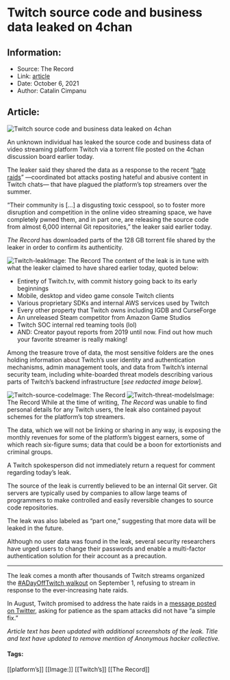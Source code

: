 # Twitch source code and business data leaked on 4chan
### 

## Information:
+ Source: The Record
+ Link: [article](https://therecord.media/twitch-source-code-and-business-data-leaked-on-4chan/)
+ Date: October 6, 2021
+ Author: Catalin Cimpanu


## Article:
![Twitch source code and business data leaked on 4chan](https://therecord.media/wp-content/uploads/2021/10/twitch.png)

An unknown individual has leaked the source code and business data of video streaming platform Twitch via a torrent file posted on the 4chan discussion board earlier today.


The leaker said they shared the data as a response to the recent “[hate raids](https://www.techmeme.com/210812/p14#a210812p14)” —coordinated bot attacks posting hateful and abusive content in Twitch chats— that have plagued the platform’s top streamers over the summer.


“Their community is […] a disgusting toxic cesspool, so to foster more disruption and competition in the online video streaming space, we have completely pwned them, and in part one, are releasing the source code from almost 6,000 internal Git repositories,” the leaker said earlier today.


*The Record* has downloaded parts of the 128 GB torrent file shared by the leaker in order to confirm its authenticity.


![Twitch-leak](https://www-therecord.recfut.com/wp-content/uploads/2021/10/Twitch-leak.png)Image: The Record
The content of the leak is in tune with what the leaker claimed to have shared earlier today, quoted below:


* Entirety of Twitch.tv, with commit history going back to its early beginnings
* Mobile, desktop and video game console Twitch clients
* Various proprietary SDKs and internal AWS services used by Twitch
* Every other property that Twitch owns including IGDB and CurseForge
* An unreleased Steam competitor from Amazon Game Studios
* Twitch SOC internal red teaming tools (lol)
* AND: Creator payout reports from 2019 until now. Find out how much your favorite streamer is really making!


Among the treasure trove of data, the most sensitive folders are the ones holding information about Twitch’s user identity and authentication mechanisms, admin management tools, and data from Twitch’s internal security team, including white-boarded threat models describing various parts of Twitch’s backend infrastructure [*see redacted image below*].


![Twitch-source-code](https://www-therecord.recfut.com/wp-content/uploads/2021/10/Twitch-source-code-1024x302.png)Image: The Record
![Twitch-threat-models](https://www-therecord.recfut.com/wp-content/uploads/2021/10/Twitch-threat-models-1024x579.png)Image: The Record
While at the time of writing, *The Record* was unable to find personal details for any Twitch users, the leak also contained payout schemes for the platform’s top streamers.


The data, which we will not be linking or sharing in any way, is exposing the monthly revenues for some of the platform’s biggest earners, some of which reach six-figure sums; data that could be a boon for extortionists and criminal groups.


A Twitch spokesperson did not immediately return a request for comment regarding today’s leak.


The source of the leak is currently believed to be an internal Git server. Git servers are typically used by companies to allow large teams of programmers to make controlled and easily reversible changes to source code repositories.


The leak was also labeled as “part one,” suggesting that more data will be leaked in the future.


Although no user data was found in the leak, several security researchers have urged users to change their passwords and enable a multi-factor authentication solution for their account as a precaution.




---


The leak comes a month after thousands of Twitch streams organized the [#ADayOffTwitch walkout](https://www.theverge.com/2021/8/31/22650578/twitch-streamers-walkout-protest-hate-raids?scrolla=5eb6d68b7fedc32c19ef33b4) on September 1, refusing to stream in response to the ever-increasing hate raids.


In August, Twitch promised to address the hate raids in a [message posted on Twitter](https://twitter.com/Twitch/status/1428813772391522307), asking for patience as the spam attacks did not have “a simple fix.”


*Article text has been updated with additional screenshots of the leak. Title and text have updated to remove mention of Anonymous hacker collective.*





#### Tags:
[[platform’s]] [[Image:]] [[Twitch’s]] [[The Record]]
